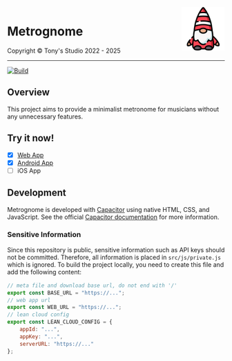 <img src="src/assets/imgs/logo.png" alt="Metrognome Logo" width="100" height="100" align="right">

# Metrognome

Copyright &copy; Tony's Studio 2022 - 2025 

-----

[![Build](https://github.com/Lord-Turmoil/metrognome/actions/workflows/static.yml/badge.svg?branch=main)](https://github.com/Lord-Turmoil/metrognome/actions/workflows/static.yml)

## Overview

This project aims to provide a minimalist metronome for musicians without any unnecessary features.

## Try it now!

- [x] [Web App](https://metro.tonys-studio.top/)
- [x] [Android App](https://github.com/Lord-Turmoil/metrognome/releases/latest/download/metrognome-1.2.4.apk)
- [ ] iOS App

## Development

Metrognome is developed with [Capacitor](https://capacitorjs.com/) using native HTML, CSS, and JavaScript. See the official [Capacitor documentation](https://capacitorjs.com/docs) for more information.

### Sensitive Information

Since this repository is public, sensitive information such as API keys should not be committed. Therefore, all information is placed in `src/js/private.js` which is ignored. To build the project locally, you need to create this file and add the following content:

```javascript
// meta file and download base url, do not end with '/'
export const BASE_URL = "https://...";
// web app url
export const WEB_URL = "https://...";
// lean cloud config
export const LEAN_CLOUD_CONFIG = {
    appId: "...",
    appKey: "...",
    serverURL: "https://..."
};
```
